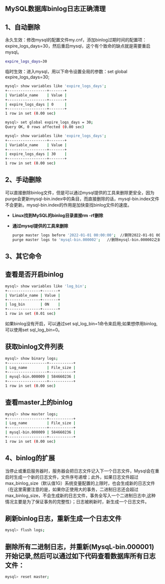 ## MySQL数据库binlog日志正确清理

## 1、自动删除

永久生效：修改mysql的配置文件my.cnf，添加binlog过期时间的配置项：expire_logs_days=30，然后重启mysql，这个有个致命的缺点就是需要重启mysql。

```sh
expire_logs_days=30
```

临时生效：进入mysql，用以下命令设置全局的参数：set global expire_logs_days=30;

```sh
mysql> show variables like 'expire_logs_days';
+------------------+-------+
| Variable_name    | Value |
+------------------+-------+
| expire_logs_days | 0     |
+------------------+-------+
1 row in set (0.00 sec)
```

```sh
mysql> set global expire_logs_days = 30;
Query OK, 0 rows affected (0.00 sec)
```

```sh
mysql> show variables like 'expire_logs_days';
+------------------+-------+
| Variable_name    | Value |
+------------------+-------+
| expire_logs_days | 30    |
+------------------+-------+
1 row in set (0.00 sec)
```

## 2、手动删除

可以直接删除binlog文件，但是可以通过mysql提供的工具来删除更安全，因为purge会更新mysql-bin.index中的条目，而直接删除的话，mysql-bin.index文件不会更新。mysql-bin.index的作用是加快查找binlog文件的速度。

- **Linux找到MySQL的binlog目录直接rm -rf删除**

- **通过mysql提供的工具来删除**
  ```sh
  purge master logs before '2022-01-01 00:00:00';  //删除2022-01-01 00:00:00之前产生的所有日志
  purge master logs to 'mysql-bin.000002';   //删除mysql-bin.000002之前所有日志
  ```

## 3、其它命令

## 查看是否开启binlog

```sh
mysql> show variables like 'log_bin';
+---------------+-------+
| Variable_name | Value |
+---------------+-------+
| log_bin       | ON    |
+---------------+-------+
1 row in set (0.01 sec)
```

如果binlog没有开启，可以通过set sql_log_bin=1命令来启用;如果想停用binlog,可以使用set sql_log_bin=0。

## 获取binlog文件列表

```sh
mysql> show binary logs;
+------------------+-----------+
| Log_name         | File_size |
+------------------+-----------+
| mysql-bin.000009 | 584660236 |
+------------------+-----------+
1 row in set (0.00 sec)
```

## 查看master上的binlog

```sh
mysql> show master logs;
+------------------+-----------+
| Log_name         | File_size |
+------------------+-----------+
| mysql-bin.000009 | 584660236 |
+------------------+-----------+
1 row in set (0.00 sec)
```

## 4、binlog的扩展

当停止或重启服务器时，服务器会把日志文件记入下一个日志文件，Mysql会在重启时生成一个新的日志文件，文件序号递增；此外，如果日志文件超过max_binlog_size（默认值1G）系统变量配置的上限时，也会生成新的日志文件（在这里需要注意的是，如果你正使用大的事务，二进制日志还会超过max_binlog_size，不会生成新的日志文件，事务全写入一个二进制日志中,这种情况主要是为了保证事务的完整性）；日志被刷新时，新生成一个日志文件。

## 刷新binlog日志，重新生成一个日志文件

```sh
mysql> flush logs;
```
## 删除所有二进制日志，并重新(MysqL-bin.000001)开始记录,然后可以通过如下代码查看数据库所有日志文件：

```sh
mysql> reset master;
```
